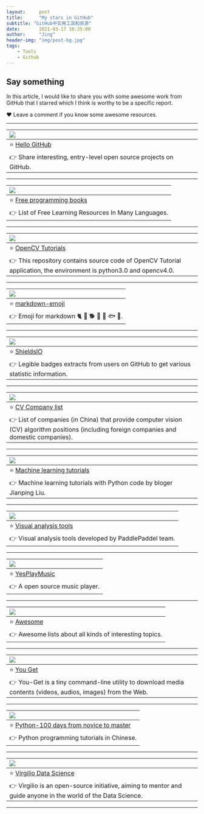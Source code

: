 ```yaml
---
layout:     post
title:      "My stars in GitHub"
subtitle: "GitHub中实用工具和资源"
date:       2021-03-17 10:25:00
author:     "Jing"
header-img: "img/post-bg.jpg"
tags:
    - Tools
    - Github
---
```


## Say something

In this article, I would like to share you with some awesome work from GitHub that I starred which I think is worthy to be a specific report. 

❤️ Leave a comment if you know some awesome resources.<br>


---

| <img align="left" src="https://img.shields.io/github/stars/521xueweihan/HelloGitHub?style=social"> |
|------|
| ⭐ [Hello GitHub](https://hellogithub.com/)  |
| 👉 Share interesting, entry-level open source projects on GitHub. |

---

|<img align="left" src="https://img.shields.io/github/stars/EbookFoundation/free-programming-books?style=social">|
|------|
|⭐ [Free programming books](https://github.com/EbookFoundation/free-programming-books)|
|👉 List of Free Learning Resources In Many Languages.|

---

|<img align="left" src="https://img.shields.io/github/stars/JimmyHHua/opencv_tutorials?style=social">|
|------|
|⭐ [OpenCV Tutorials](https://github.com/JimmyHHua/opencv_tutorials)|
|👉 This repository contains source code of OpenCV Tutorial application, the environment is python3.0 and opencv4.0.|

---

|<img align="left" src="https://img.shields.io/github/stars/zhouie/markdown-emoji?style=social">|
|------|
|⭐ [markdown-emoji](https://github.com/zhouie/markdown-emoji)|
|👉 Emoji for markdown 🐈 🐴 🐕 🐄 🐖 🐟 🐑.|

---

|<img align="left" src="https://img.shields.io/github/stars/badges/shields?style=social">|
|------|
|⭐ [ShieldsIO](https://github.com/badges/shields)|
|👉 Legible badges extracts from users on GitHub to get various statistic information.|

---

|<img align="left" src="https://img.shields.io/github/stars/amusi/CV-Company-List?style=social">|
|------|
|⭐ [CV Company list](https://github.com/amusi/CV-Company-List)|
|👉 List of companies (in China) that provide computer vision (CV) algorithm positions (including foreign companies and domestic companies).|

---

|<img align="left" src="https://img.shields.io/github/stars/ljpzzz/machinelearning?style=social">|
|------|
|⭐ [Machine learning tutorials](https://github.com/ljpzzz/machinelearning)|
|👉 Machine learning tutorials with Python code by bloger Jianping Liu.|

---

|<img align="left" src="https://img.shields.io/github/stars/PaddlePaddle/VisualDL?style=social">|
|------|
|⭐ [Visual analysis tools](https://github.com/PaddlePaddle/VisualDL)|
|👉 Visual analysis tools developed by PaddlePaddel team.|

---

|<img align="left" src="https://img.shields.io/github/stars/qier222/YesPlayMusic?style=social">|
|------|
|⭐ [YesPlayMusic](https://github.com/qier222/YesPlayMusic)|
|👉 A open source music player.|

---

|<img align="left" src="https://img.shields.io/github/stars/sindresorhus/awesome?style=social">|
|------|
|⭐ [Awesome](https://github.com/sindresorhus/awesome)|
|👉 Awesome lists about all kinds of interesting topics.|

---

|<img align="left" src="https://img.shields.io/github/stars/soimort/you-get?style=social">|
|------|
|⭐ [You Get](https://github.com/soimort/you-get)|
|👉 You-Get is a tiny command-line utility to download media contents (videos, audios, images) from the Web.|

---

|<img align="left" src="https://img.shields.io/github/stars/jackfrued/Python-100-Days?style=social">|
|------|
|⭐ [Python-100 days from novice to master](https://github.com/jackfrued/Python-100-Days)|
|👉 Python programming tutorials in Chinese.|

---

|<img align="left" src="https://img.shields.io/github/stars/Virgili0/Virgilio?style=social">|
|------|
|⭐ [Virgilio Data Science](https://github.com/Virgili0/Virgilio)|
|👉 Virgilio is an open-source initiative, aiming to mentor and guide anyone in the world of the Data Science.|

---

